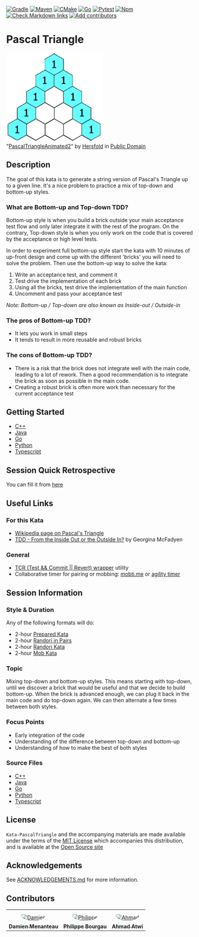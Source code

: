 [![Gradle](https://github.com/murex/Kata-PascalTriangle/actions/workflows/gradle.yml/badge.svg)](https://github.com/murex/Kata-PascalTriangle/actions/workflows/gradle.yml)
[![Maven](https://github.com/murex/Kata-PascalTriangle/actions/workflows/maven.yml/badge.svg)](https://github.com/murex/Kata-PascalTriangle/actions/workflows/maven.yml)
[![CMake](https://github.com/murex/Kata-PascalTriangle/actions/workflows/cmake.yml/badge.svg)](https://github.com/murex/Kata-PascalTriangle/actions/workflows/cmake.yml)
[![Go](https://github.com/murex/Kata-PascalTriangle/actions/workflows/go.yml/badge.svg)](https://github.com/murex/Kata-PascalTriangle/actions/workflows/go.yml)
[![Pytest](https://github.com/murex/Kata-PascalTriangle/actions/workflows/pytest.yml/badge.svg)](https://github.com/murex/Kata-PascalTriangle/actions/workflows/pytest.yml)
[![Npm](https://github.com/murex/Kata-PascalTriangle/actions/workflows/npm.yml/badge.svg)](https://github.com/murex/Kata-PascalTriangle/actions/workflows/npm.yml)
[![Check Markdown links](https://github.com/murex/Kata-PascalTriangle/actions/workflows/markdown-link-check.yml/badge.svg)](https://github.com/murex/Kata-PascalTriangle/actions/workflows/markdown-link-check.yml)
[![Add contributors](https://github.com/murex/Kata-PascalTriangle/actions/workflows/contributors.yml/badge.svg)](https://github.com/murex/Kata-PascalTriangle/actions/workflows/contributors.yml)

# Pascal Triangle

![Animated GIF of the Pascal Triangle](images/PascalTriangleAnimated2.gif) <br>
"[PascalTriangleAnimated2](https://en.wikipedia.org/wiki/Pascal%27s_triangle)"
by [Hersfold](https://en.wikipedia.org/wiki/User:Hersfold)
in [Public Domain](https://en.wikipedia.org/wiki/Public_domain)

## Description

The goal of this kata is to generate a string version of Pascal's Triangle up to a given line. It's a nice problem to
practice a mix of top-down and bottom-up styles.

### What are Bottom-up and Top-down TDD?

Bottom-up style is when you build a brick outside your main acceptance test flow and only later integrate it
with the rest of the program. On the contrary, Top-down style is when you only work on the code that is covered
by the acceptance or high level tests.

In order to experiment full bottom-up style start the kata with 10 minutes of up-front design and come up with the
different 'bricks' you will need to solve the problem. Then use the bottom-up way to solve the kata:

1. Write an acceptance test, and comment it
2. Test drive the implementation of each brick
3. Using all the bricks, test drive the implementation of the main function
4. Uncomment and pass your acceptance test

_Note: Bottom-up / Top-down are also known as Inside-out / Outside-in_

### The pros of Bottom-up TDD?

* It lets you work in small steps
* It tends to result in more reusable and robust bricks

### The cons of Bottom-up TDD?

* There is a risk that the brick does not integrate well with the main code, leading to a lot of rework. Then a good recommendation is to integrate the brick as soon as possible in the main code.
* Creating a robust brick is often more work than necessary for the current acceptance test

## Getting Started

- [C++](cpp/GETTING_STARTED.md)
- [Java](java/GETTING_STARTED.md)
- [Go](go/GETTING_STARTED.md)
- [Python](python/GETTING_STARTED.md)
- [Typescript](typescript/GETTING_STARTED.md)

## Session Quick Retrospective

You can fill it from [here](QuickRetrospective.md)

## Useful Links

### For this Kata

- [Wikipedia page on Pascal's Triangle](https://en.wikipedia.org/wiki/Pascal%27s_triangle)
- [TDD - From the Inside Out or the Outside In?](https://8thlight.com/blog/georgina-mcfadyen/2016/06/27/inside-out-tdd-vs-outside-in.html) by Georgina McFadyen

### General

- [TCR (Test && Commit || Revert) wrapper](tcr/TCR.md) utility
- Collaborative timer for pairing or mobbing:
  [mobti.me](https://mobti.me/)
  or [agility timer](https://agility.jahed.dev/)

## Session Information

### Style & Duration

Any of the following formats will do:

- 2-hour [Prepared Kata](doc/PreparedKata.md)
- 2-hour [Randori in Pairs](doc/RandoriInPairs.md)
- 2-hour [Randori Kata](doc/RandoriKata.md)
- 2-hour [Mob Kata](doc/MobProgramming.md)

### Topic

Mixing top-down and bottom-up styles. This means starting with top-down, until we discover a brick that would be useful
and that we decide to build bottom-up. When the brick is advanced enough, we can plug it back in the main code and do
top-down again. We can then alternate a few times between both styles.

### Focus Points

- Early integration of the code
- Understanding of the difference between top-down and bottom-up
- Understanding of how to make the best of both styles

### Source Files

- [C++](cpp)
- [Java](java)
- [Go](go)
- [Python](python)
- [Typescript](typescript)

## License

`Kata-PascalTriangle` and the accompanying materials are made available
under the terms of the [MIT License](LICENSE.md) which accompanies this
distribution, and is available at the [Open Source site](https://opensource.org/licenses/MIT)

## Acknowledgements

See [ACKNOWLEDGEMENTS.md](ACKNOWLEDGEMENTS.md) for more information.

## Contributors

<table>
<tr>
    <td align="center" style="word-wrap: break-word; width: 150.0; height: 150.0">
        <a href=https://github.com/mengdaming>
            <img src=https://avatars.githubusercontent.com/u/1313765?v=4 width="100;"  style="border-radius:50%;align-items:center;justify-content:center;overflow:hidden;padding-top:10px" alt=Damien Menanteau/>
            <br />
            <sub style="font-size:14px"><b>Damien Menanteau</b></sub>
        </a>
    </td>
    <td align="center" style="word-wrap: break-word; width: 150.0; height: 150.0">
        <a href=https://github.com/philou>
            <img src=https://avatars.githubusercontent.com/u/23983?v=4 width="100;"  style="border-radius:50%;align-items:center;justify-content:center;overflow:hidden;padding-top:10px" alt=Philippe Bourgau/>
            <br />
            <sub style="font-size:14px"><b>Philippe Bourgau</b></sub>
        </a>
    </td>
    <td align="center" style="word-wrap: break-word; width: 150.0; height: 150.0">
        <a href=https://github.com/aatwi>
            <img src=https://avatars.githubusercontent.com/u/11088496?v=4 width="100;"  style="border-radius:50%;align-items:center;justify-content:center;overflow:hidden;padding-top:10px" alt=Ahmad Atwi/>
            <br />
            <sub style="font-size:14px"><b>Ahmad Atwi</b></sub>
        </a>
    </td>
</tr>
</table>
